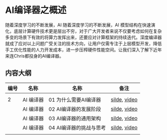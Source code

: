# AI编译器之概述

随着深度学习的不断发展，AI 随着深度学习的不断发展，AI 模型结构在快速演化，底层计算硬件技术更是层出不穷，对于广大开发者来说不仅要考虑如何在复杂多变的场景下有效的将算力发挥出来，还要应对计算框架的持续迭代。深度编译器就成了应对以上问题广受关注的技术方向，让用户仅需专注于上层模型开发，降低手工优化性能的人力开发成本，进一步压榨硬件性能空间。让我们深入了解下近年来连Chris都投身的AI编译器。

## 内容大纲

| 编号  | 名称    | 名称                   | 备注                                                                                                                  |
| --- | ----- | -------------------- | ------------------------------------------------------------------------------------------------------------------- |
|     |        |                   |                                                                                                                                                               |
| 2   | AI 编译器      | 01 为什么需要AI编译器               | [silde](./01.appear.pptx), [video](https://www.bilibili.com/video/BV1pM41167KP)        |
|     | AI 编译器      | 02 AI编译器的发展阶段               | [silde](./02.stage.pptx), [video](https://www.bilibili.com/video/BV1QK411R7iy/)        |
|     | AI 编译器      | 03 AI编译器的通用架构               | [silde](./03.architecture.pptx), [video](https://www.bilibili.com/video/BV1qD4y1Y73e/) |
|     | AI 编译器      | 04 AI编译器的挑战与思考              | [silde](./04.future.pptx),  [video](https://www.bilibili.com/video/BV1Hv4y1R7uc/)      |
|     |        |                   |                                                                                                                                                               |
